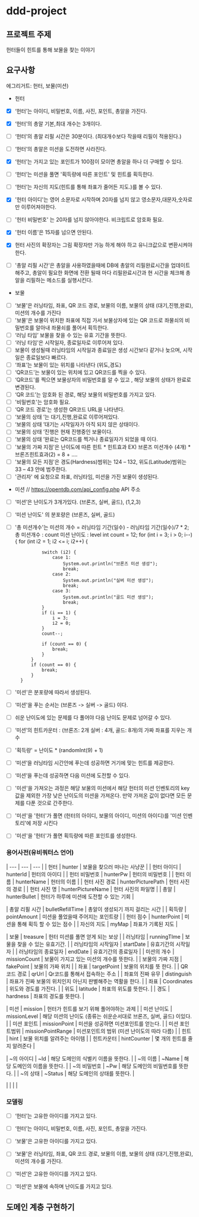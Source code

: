 # ddd-project

## 프로젝트 주제
헌터들이 힌트를 통해 보물을 찾는 이야기

## 요구사항

에그리거트: 헌터, 보물(미션)
* 헌터
- [x] ‘헌터’는 아이디, 비밀번호, 이름, 사진, 포인트, 총알을 가진다.
- [X] ‘헌터’의 총알 기본,최대 개수는 3개이다.
- [ ] ‘헌터’의 총알 리필 시간은 30분이다. (최대개수보다 작을때 리필이 적용된다.)
- [ ] ‘헌터’의 총알은 미션을 도전하면 사라진다.
- [x] ‘헌터’는 가지고 있는 포인트가 100점이 모이면 총알을 하나 더 구매할 수 있다. 
- [ ] ‘헌터’는 미션을 풀면 '획득량에 따른 포인트' 및 힌트를 획득한다.
- [ ] ‘헌터’는 자신의 지도(힌트를 통해 좌표가 줄어든 지도.)를 볼 수 있다.
- [x]  '헌터 아이디'는 영어 소문자로 시작하며 20자를 넘지 않고 영소문자,대문자,숫자로만 이루어져야한다.
- [ ]  '헌터 비밀번호' 는 20자를 넘지 않아야한다. 비크립트로 암호화 필요.
- [x]  '헌터 이름'은 15자를 넘으면 안된다.
- [x]   헌터 사진의 확장자는 그림 확장자만 가능 하게 해야 하고 유니크값으로 변환시켜야한다.

- [ ]  '총알 리필 시간'은 총알을 사용하였을때에 DB에 총알의 리필완료시간을 업데이트 해주고, 총알이 필요한 화면에 전환 될때 마다 
        리필완료시간과 현 시간을 체크해 총알을 리필하는 메소드를 실행시킨다.



* 보물
- [ ] ‘보물'은 러닝타임, 좌표, QR 코드 경로, 보물의 이름, 보물의 상태 (대기,진행,완료), 미션의 개수를 가진다
- [ ] '보물'은 보물이 위치한 좌표에 직접 가서 보물상자에 있는 QR 코드로 좌물쇠의 비밀번호를 알아내 좌물쇠를 풀어서 획득한다.
- [ ] ‘러닝 타임’ 보물을 찾을 수 있는 유효 기간을 뜻한다.
- [ ] ‘러닝 타임'은 시작일자, 종료일자로 이루어져 있다.
- [ ]  보물이 생성될때 러닝타임의 시작일과 종료일은 생성 시간보다 같거나 늦으며, 시작일은 종료일보다 빠르다.
- [ ] ‘좌표’는 보물이 있는 위치를 나타낸다 (위도,경도)
- [ ] ‘QR코드'는 보물이 있는 위치에 있고 QR코드를 찍을 수 있다.
- [ ] ‘QR코드'를 찍으면 보물상자의 비밀번호를 알 수 있고 , 해당 보물의 상태가 완료로 변경된다.
- [ ] ‘QR 코드’는 암호화 된 경로, 해당 보물의 비밀번호를 가지고 있다.
- [ ] '비밀번호'는  암호화 필요.
- [ ] ‘QR 코드 경로’는 생성한 QR코드 URL을 나타낸다.
- [ ] ‘보물의 상태 ’는 대기,진행,완료로 이루어져있다.
- [ ] ‘보물의 상태 ’대기는 시작일자가 아직 되지 않은 상태이다.
- [ ] ‘보물의 상태 ’진행은 현재 진행중인 보물이다.
- [ ] ‘보물의 상태 ’완료는 QR코드를 찍거나 종료일자가 되었을 때 이다.
- [ ] '보물의 가짜 지점'은  난이도에 따른 힌트 * 힌트효과 EX) 브론즈 미션개수 (4개) * 브론즈힌트효과(2) = 8  + ....
- [ ] '보물의 모든 지점'은 경도(Hardness)범위는 124 – 132, 위도(Latitude)범위는 33 – 43 안에 범주한다.
- [ ] '관리자' 에 요청으로 좌표, 러닝타임, 미션을 가진 보물이 생성된다.

* 미션
// https://opentdb.com/api_config.php API 주소
- [ ] ‘미션’은 난이도가 3개가있다. (브론즈, 실버, 골드), (1,2,3)
- [ ] ‘미션 난이도' 의  분포량은 (브론즈, 실버, 골드)
- [ ] '총 미션개수'는 미션의 개수 = 러닝타임 기간(일수)  - 러닝타임 기간(일수)/7 * 2; 
총 미션개수 : count 
미션 난이도 : level
int count = 12;
       for (int i = 3; i > 0; i--) {
            for (int i2 = 1; i2 <= i; i2++) {

                switch (i2) {
                    case 1:
                        System.out.println("브론즈 미션 생성");
                        break;
                    case 2:
                        System.out.println("실버 미션 생성");
                        break;
                    case 3:
                        System.out.println("골드 미션 생성");
                        break;
                }
                if (i == 1) {
                    i = 3;
                    i2 = 0;
                }
                count--;

                if (count == 0) {
                    break;
                }
            }
            if (count == 0) {
                break;
            }
        }
- [ ] '미션'은 분포량에 따라서 생성된다.        
- [ ] ‘미션'을 푸는 순서는 (브론즈 -> 실버 -> 골드) 이다. 
- [ ]  쉬운 난이도에 있는 문제를 다 풀어야 다음 난이도 문제로 넘어갈 수 있다. 
- [ ] ‘미션’의 힌트카운터 : (브론즈: 2개 실버 : 4개, 골드: 8개)의 가짜 좌표를 지우는 개수
- [ ] '획득량' = 난이도 * (randomInt(9) + 1)
- [ ] ‘미션’을 러닝타임 시간안에 푸는데 성공하면 거기에 맞는 힌트를 제공한다.
- [ ] ‘미션’을 푸는데 성공하면 다음 미션에 도전할 수 있다.
- [ ] '미션'을 가져오는 과정은 해당 보물의 미션에서 해당 헌터의 미션 인벤토리의 key 값을 제외한 가장 낮은 난이도의 미션을 가져온다. 만약 가져온 값이 없다면 모든 문제를 다푼 것으로 간주한다.
- [ ] '미션'을 '헌터'가 풀면 (헌터의 아이디, 보물의 아이디, 미션의 아이디)를 '미션 인벤토리'에 저장 시킨다
- [ ] '미션'을 '헌터'가 풀면 획득량에 따른 포인트를 생성한다.





### 용어사전(유비쿼터스 언어)

| --- | --- | --- |
| 헌터 | hunter | 보물을 찾으러 떠나는 사냥꾼 |
| 헌터 아이디 | hunterId | 헌터의 아이디 |
| 헌터 비밀번호 | hunterPw | 헌터의 비밀번호 |
| 헌터 이름 | hunterName | 헌터의 이름 |
| 헌터 사진 경로 | hunterPicturePath | 헌터 사진의 경로 |
| 헌터 사진 명 | hunterPictureName | 헌터 사진의 파일명 |
| 총알 | hunterBullet | 헌터가 하루에 미션에 도전할 수 있는 기회 |

|  총알 리필 시간 |  bulletRefillTime  | 총알이 생성되기 까지 걸리는 시간  |
|  획득량 |  pointAmount  |  미션을 풀었을때 주어지는 포인트량   |
| 헌터 점수 | hunterPoint | 미션을 통해 획득 할 수 있는 점수 |
| 자신의 지도 |  myMap  |  좌표가 기록된 지도  |


| 보물 | treasure | 헌터 미션를 풀면 얻게 되는 보상 |
| 러닝타임 | runningTIme | 보물을 찾을 수 있는 유효기간. |
| 러닝타임의 시작일자  | startDate | 유효기간의 시작일자 |
| 러닝타임의 종료일자  | endDate | 유효기간의 종료일자 |
| 미션의 개수 | missionCount | 보물이 가지고 있는 미션의 개수를 뜻한다. |
| 보물의 가짜 지점 | fakePoint | 보물의 가짜 위치 |
| 좌표 | targetPoint | 보물의 위치를 뜻 한다. | 
| QR 코드 경로 | qrUrl | Qr코드를 통해서 접속하는 주소 |
| 좌표의 진짜 유무 | distinguish | 좌표가 진짜 보물의 위치인지 아닌지 판별해주는 역활을 한다. |
| 좌표 | Coordinates | 위도와 경도를 가진다. |
| 위도 | latitude | 좌표의 위도를 뜻한다. |
| 경도 | hardness | 좌표의 경도를 뜻한다. |


| 미션 | mission | 헌터가 힌트를 보기 위해 풀어야하는 과제 |
| 미션 난이도 | missionLevel | 해당 미션의 난이도 (종류는 쉬운순서대로 브론즈, 실버, 골드) 이있다. |
| 미션 포인트 | missionPoint | 미션을 성공하면 미션포인트를 얻는다. |
| 미션 포인트범위 | missionPointRange | 미션포인트의 범위 (미션 난이도의 따라 다름) |
| 힌트 | hint | 보물 위치를 알려주는 아이템 |
| 힌트카운터 | hintCounter | 몇 개의 힌트를 줄지 알려준다 |

| ~의 아이디 | ~Id | 해당 도메인의 식별키 이름을 뜻한다. |
| ~의 이름 | ~Name | 해당 도메인의 이름을 뜻한다. |
| ~의 비밀번호 | ~Pw | 해당 도메인의 비밀번호를 뜻한다. |
| ~의 상태 | ~Status | 해당 도메인의 상태를 뜻한다. |


|  |  |  |


### **모델링**
- [ ] ‘헌터’는 고유한 아이디를 가지고 있다.
- [ ] ‘헌터’는 아이디, 비밀번호, 이름, 사진, 포인트, 총알을 가진다.
- [ ] ‘보물'은 고유한 아이디를 가지고 있다.
- [ ] ‘보물'은 러닝타임, 좌표, QR 코드 경로, 보물의 이름, 보물의 상태 (대기,진행,완료), 미션의 개수를 가진다.
- [ ] ‘미션’은 고유한 아이디를 가지고 있다.
- [ ] ‘미션’은 보물에 속하며 난이도를 가지고 있다.
 
 
 ## 도메인 계층 구현하기
 
